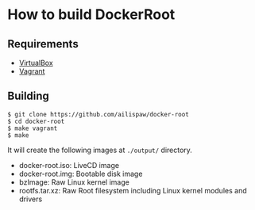 # How to build DockerRoot

## Requirements

- [VirtualBox](https://www.virtualbox.org/)
- [Vagrant](https://www.vagrantup.com/)

## Building

```
$ git clone https://github.com/ailispaw/docker-root
$ cd docker-root
$ make vagrant
$ make
```

It will create the following images at `./output/` directory.

- docker-root.iso: LiveCD image
- docker-root.img: Bootable disk image
- bzImage: Raw Linux kernel image
- rootfs.tar.xz: Raw Root filesystem including Linux kernel modules and drivers
